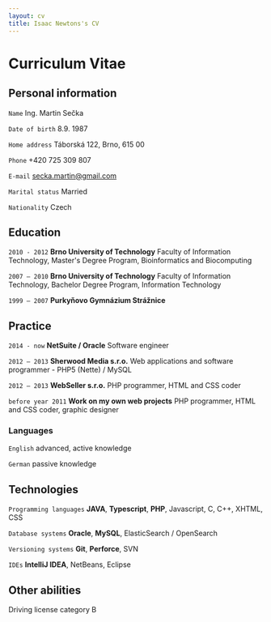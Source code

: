 ```yaml
---
layout: cv
title: Isaac Newtons's CV
---
```

# Curriculum Vitae

## Personal information

`Name` Ing. Martin Sečka

`Date of birth` 8.9. 1987

`Home address` Táborská 122, Brno, 615 00

`Phone` +420 725 309 807

`E-mail` secka.martin@gmail.com

`Marital status` Married

`Nationality` Czech

## Education

`2010 - 2012`
__Brno University of Technology__ Faculty of Information Technology, Master's Degree Program, Bioinformatics and Biocomputing

`2007 – 2010`
__Brno University of Technology__ Faculty of Information Technology, Bachelor Degree Program, Information Technology

`1999 – 2007`
__Purkyňovo Gymnázium Strážnice__

## Practice

`2014 - now`
__NetSuite / Oracle__ Software engineer

`2012 – 2013`
__Sherwood Media s.r.o.__ Web applications and software programmer - PHP5 (Nette) / MySQL

`2012 – 2013`
__WebSeller s.r.o.__ PHP programmer, HTML and CSS coder

`before year 2011`
__Work on my own web projects__ PHP programmer, HTML and CSS coder, graphic designer

### Languages

`English` advanced, active knowledge

`German` passive knowledge

## Technologies

`Programming languages`
__JAVA__, __Typescript__, __PHP__, Javascript, C, C++, XHTML, CSS

`Database systems`
__Oracle__, __MySQL__, ElasticSearch / OpenSearch

`Versioning systems`
__Git__, __Perforce__, SVN

`IDEs`
__IntelliJ IDEA__, NetBeans, Eclipse

## Other abilities
Driving license category B

<!-- ### Footer

Last updated: June 2023 -->


